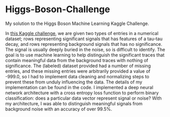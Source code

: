 # Higgs-Boson-Challenge
My solution to the Higgs Boson Machine Learning Kaggle Challenge.

In [this Kaggle challenge](https://www.kaggle.com/c/higgs-boson/overview), we are given two types of entries in a numerical dataset; rows representing significant signals that has features of a tau-tau decay, and rows representing background signals that has no significance. The signal is usually deeply buried in the noise, so is difficult to identify. The goal is to use machine learning to help distinguish the significant traces that contain meaningful data from the background traces with nothing of significance. The (labeled) dataset provided had a number of missing entries, and these missing entries were arbitrarily provided a value of -999.0, so I had to implement data cleaning and normalizing steps to prevent these from unduly influencing the data. The details of my implementation can be found in the code. I implemented a deep neural network architecture with a cross entropy loss function to perform binary classification: does a particular data vector represent signal or noise? With my architecture, I was able to distinguish meaningful signals from background noise with an accuracy of over 99.5%.
